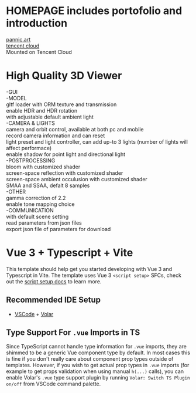 # HOMEPAGE includes portofolio and introduction
[pannic.art](http://pannic.art)  
[tencent cloud](https://homepage-2glz1j8c64ea8b56-1308663829.ap-shanghai.app.tcloudbase.com)  
Mounted on Tencent Cloud

# High Quality 3D Viewer  
-GUI  
-MODEL  
  gltf loader with ORM texture and transmission  
  enable HDR and HDR rotation  
  with adjustable default ambient light  
-CAMERA & LIGHTS  
  camera and orbit control, available at both pc and mobile  
  record camera information and can reset  
  light preset and light controller, can add up-to 3 lights (number of lights will affect performace)  
  enable shadow for point light and directional light  
-POSTPROCESSING  
  bloom with customized shader  
  screen-space reflection with customized shader  
  screen-space ambient occulusion with customized shader  
  SMAA and SSAA, defalt 8 samples  
-OTHER  
  gamma correction of 2.2  
  enable tone mapping choice  
-COMMUNICATION  
  with default scene setting  
  read parameters from json files  
  export json file of parameters for download  



# Vue 3 + Typescript + Vite

This template should help get you started developing with Vue 3 and Typescript in Vite. The template uses Vue 3 `<script setup>` SFCs, check out the [script setup docs](https://v3.vuejs.org/api/sfc-script-setup.html#sfc-script-setup) to learn more.

## Recommended IDE Setup

- [VSCode](https://code.visualstudio.com/) + [Volar](https://marketplace.visualstudio.com/items?itemName=johnsoncodehk.volar)

## Type Support For `.vue` Imports in TS

Since TypeScript cannot handle type information for `.vue` imports, they are shimmed to be a generic Vue component type by default. In most cases this is fine if you don't really care about component prop types outside of templates. However, if you wish to get actual prop types in `.vue` imports (for example to get props validation when using manual `h(...)` calls), you can enable Volar's `.vue` type support plugin by running `Volar: Switch TS Plugin on/off` from VSCode command palette.
